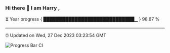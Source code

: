 ### Hi there 👋 I am Harry , 

⏳ Year progress { █████████████████████████████▁ } 98.67 %

---

⏰ Updated on Wed, 27 Dec 2023 03:23:54 GMT

![Progress Bar CI](https://github.com/duykhang68/duykhang68/workflows/Progress%20Bar%20CI/badge.svg)
